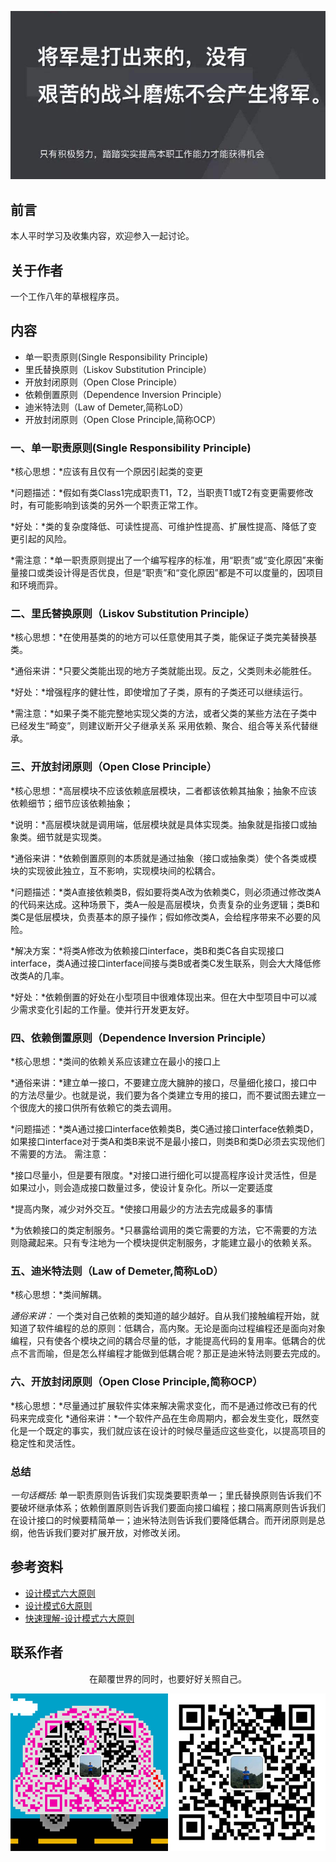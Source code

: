 ![image](../img/timg.jpg)
<br>

## 前言

本人平时学习及收集内容，欢迎参入一起讨论。

## 关于作者

一个工作八年的草根程序员。

## 内容

- 单一职责原则(Single Responsibility Principle)
- 里氏替换原则（Liskov Substitution Principle）
- 开放封闭原则（Open Close Principle）
- 依赖倒置原则（Dependence Inversion Principle）
- 迪米特法则（Law of Demeter,简称LoD）
- 开放封闭原则（Open Close Principle,简称OCP）

### 一、单一职责原则(Single Responsibility Principle)

*核心思想：*应该有且仅有一个原因引起类的变更

*问题描述：*假如有类Class1完成职责T1，T2，当职责T1或T2有变更需要修改时，有可能影响到该类的另外一个职责正常工作。

*好处：*类的复杂度降低、可读性提高、可维护性提高、扩展性提高、降低了变更引起的风险。

*需注意：*单一职责原则提出了一个编写程序的标准，用“职责”或“变化原因”来衡量接口或类设计得是否优良，但是“职责”和“变化原因”都是不可以度量的，因项目和环境而异。

### 二、里氏替换原则（Liskov Substitution Principle）

*核心思想：*在使用基类的的地方可以任意使用其子类，能保证子类完美替换基类。

*通俗来讲：*只要父类能出现的地方子类就能出现。反之，父类则未必能胜任。

*好处：*增强程序的健壮性，即使增加了子类，原有的子类还可以继续运行。

*需注意：*如果子类不能完整地实现父类的方法，或者父类的某些方法在子类中已经发生“畸变”，则建议断开父子继承关系 采用依赖、聚合、组合等关系代替继承。

### 三、开放封闭原则（Open Close Principle）

*核心思想：*高层模块不应该依赖底层模块，二者都该依赖其抽象；抽象不应该依赖细节；细节应该依赖抽象；

*说明：*高层模块就是调用端，低层模块就是具体实现类。抽象就是指接口或抽象类。细节就是实现类。

*通俗来讲：*依赖倒置原则的本质就是通过抽象（接口或抽象类）使个各类或模块的实现彼此独立，互不影响，实现模块间的松耦合。

*问题描述：*类A直接依赖类B，假如要将类A改为依赖类C，则必须通过修改类A的代码来达成。这种场景下，类A一般是高层模块，负责复杂的业务逻辑；类B和类C是低层模块，负责基本的原子操作；假如修改类A，会给程序带来不必要的风险。

*解决方案：*将类A修改为依赖接口interface，类B和类C各自实现接口interface，类A通过接口interface间接与类B或者类C发生联系，则会大大降低修改类A的几率。

*好处：*依赖倒置的好处在小型项目中很难体现出来。但在大中型项目中可以减少需求变化引起的工作量。使并行开发更友好。

### 四、依赖倒置原则（Dependence Inversion Principle）

*核心思想：*类间的依赖关系应该建立在最小的接口上

*通俗来讲：*建立单一接口，不要建立庞大臃肿的接口，尽量细化接口，接口中的方法尽量少。也就是说，我们要为各个类建立专用的接口，而不要试图去建立一个很庞大的接口供所有依赖它的类去调用。

*问题描述：*类A通过接口interface依赖类B，类C通过接口interface依赖类D，如果接口interface对于类A和类B来说不是最小接口，则类B和类D必须去实现他们不需要的方法。
需注意：

*接口尽量小，但是要有限度。*对接口进行细化可以提高程序设计灵活性，但是如果过小，则会造成接口数量过多，使设计复杂化。所以一定要适度

*提高内聚，减少对外交互。*使接口用最少的方法去完成最多的事情

*为依赖接口的类定制服务。*只暴露给调用的类它需要的方法，它不需要的方法则隐藏起来。只有专注地为一个模块提供定制服务，才能建立最小的依赖关系。

### 五、迪米特法则（Law of Demeter,简称LoD）

*核心思想：*类间解耦。

*通俗来讲：* 一个类对自己依赖的类知道的越少越好。自从我们接触编程开始，就知道了软件编程的总的原则：低耦合，高内聚。无论是面向过程编程还是面向对象编程，只有使各个模块之间的耦合尽量的低，才能提高代码的复用率。低耦合的优点不言而喻，但是怎么样编程才能做到低耦合呢？那正是迪米特法则要去完成的。

### 六、开放封闭原则（Open Close Principle,简称OCP）

*核心思想：*尽量通过扩展软件实体来解决需求变化，而不是通过修改已有的代码来完成变化
*通俗来讲：*一个软件产品在生命周期内，都会发生变化，既然变化是一个既定的事实，我们就应该在设计的时候尽量适应这些变化，以提高项目的稳定性和灵活性。

### 总结

*一句话概括:* 单一职责原则告诉我们实现类要职责单一；里氏替换原则告诉我们不要破坏继承体系；依赖倒置原则告诉我们要面向接口编程；接口隔离原则告诉我们在设计接口的时候要精简单一；迪米特法则告诉我们要降低耦合。而开闭原则是总纲，他告诉我们要对扩展开放，对修改关闭。

## 参考资料

- [设计模式六大原则](http://www.uml.org.cn/sjms/201211023.asp)
- [设计模式6大原则](https://juejin.im/post/5a52144d6fb9a01c9b65c651)
- [快速理解-设计模式六大原则](https://www.jianshu.com/p/807bc228dbc2)

## 联系作者

<div align="center">
    <p>
        在颠覆世界的同时，也要好好关照自己。
    </p>
    <img src="../img/contact.png" />
</div>